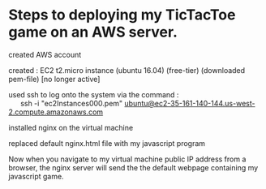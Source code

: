 # Steps to deploying my TicTacToe game on an AWS server.

created AWS account

created : EC2 t2.micro instance (ubuntu 16.04) (free-tier)  (downloaded pem-file) [no longer active]

used ssh to log onto the system via the command : <br/>
&nbsp;&nbsp; &nbsp;&nbsp;&nbsp;ssh -i "ec2Instances000.pem" ubuntu@ec2-35-161-140-144.us-west-2.compute.amazonaws.com

installed nginx on the virtual machine

replaced default nginx.html file with my javascript program

Now when you navigate to my virtual machine public IP address from a browser, 
the nginx server will send the the default webpage containing my javascript game.
